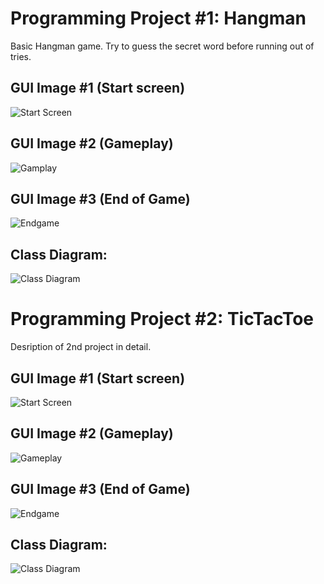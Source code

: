 # Programming Project #1: Hangman
Basic Hangman game. Try to guess the secret word before running out of tries.

## GUI Image #1 (Start screen)
![Start Screen](https://github.com/RylekStaker/ProgrammingProjects/blob/main/images/StartScreen.JPG?raw=true)

## GUI Image #2 (Gameplay)
![Gamplay](https://github.com/RylekStaker/ProgrammingProjects/blob/main/images/Gameplay.JPG?raw=true)

## GUI Image #3 (End of Game)
![Endgame](https://github.com/RylekStaker/ProgrammingProjects/blob/main/images/EndGame.JPG?raw=true)

## Class Diagram:
![Class Diagram](https://github.com/RylekStaker/ProgrammingProjects/blob/main/images/HangmanClassDiagram.png?raw=true)

# Programming Project #2: TicTacToe
Desription of 2nd project in detail.

## GUI Image #1 (Start screen)
![Start Screen](https://github.com/RylekStaker/ProgrammingProjects/blob/main/images/StartScreenTicTacToe.JPG?raw=true)

## GUI Image #2 (Gameplay)
![Gameplay](https://github.com/RylekStaker/ProgrammingProjects/blob/main/images/GameplayTicTacToe.JPG?raw=true)

## GUI Image #3 (End of Game)
![Endgame](https://github.com/RylekStaker/ProgrammingProjects/blob/main/images/EndgameTicTacToe.JPG?raw=true)

## Class Diagram:
![Class Diagram]()
